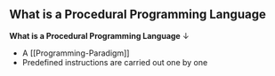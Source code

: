 ## What is a Procedural Programming Language

**What is a Procedural Programming Language**
↓
- A [[Programming-Paradigm]]  
- Predefined instructions are carried out one by one